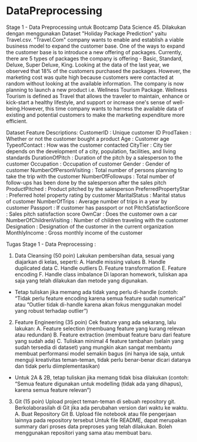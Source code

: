 # DataPreprocessing

Stage 1 - Data Preprocessing untuk Bootcamp Data Science 45. Dilakukan dengan menggunakan Dataset "Holiday Package Prediction" yaitu Travel.csv. 
"Travel.Com" company wants to enable and establish a viable business model to expand the customer base. One of the ways to expand the customer base is to introduce a new offering of packages. Currently, there are 5 types of packages the company is offering - Basic, Standard, Deluxe, Super Deluxe, King. Looking at the data of the last year, we observed that 18% of the customers purchased the packages. However, the marketing cost was quite high because customers were contacted at random without looking at the available information. The company is now planning to launch a new product i.e. Wellness Tourism Package. Wellness Tourism is defined as Travel that allows the traveler to maintain, enhance or kick-start a healthy lifestyle, and support or increase one's sense of well-being.However, this time company wants to harness the available data of existing and potential customers to make the marketing expenditure more efficient.

Dataset Feature Descriptions:
CustomerID : Unique customer ID
ProdTaken : Whether or not the customer bought a product
Age : Customer age
TypeofContact : How was the customer contacted
CityTier : City tier depends on the development of a city, population, facilities, and living standards
DurationOfPitch : Duration of the pitch by a salesperson to the customer
Occupation : Occupation of customer
Gender : Gender of customer
NumberOfPersonVisiting : Total number of persons planning to take the trip with the customer
NumberOfFollowups : Total number of follow-ups has been done by the salesperson after the sales pitch
ProductPitched : Product pitched by the salesperson
PreferredPropertyStar : Preferred hotel property rating by customer
MaritalStatus : Marital status of customer
NumberOfTrips : Average number of trips in a year by customer
Passport : If customer has passport or not
PitchSatisfactionScore : Sales pitch satisfaction score
OwnCar : Does the customer own a car
NumberOfChildrenVisiting : Number of children traveling with the customer
Designation : Designation of the customer in the current organization
MonthlyIncome : Gross monthly income of the customer

Tugas Stage 1 - Data Preprocessing :
1. Data Cleansing (50 poin) 
Lakukan pembersihan data, sesuai yang diajarkan di kelas, seperti:
A. Handle missing values
B. Handle duplicated data
C. Handle outliers
D. Feature transformation
E. Feature encoding
F. Handle class imbalance
Di laporan homework, tuliskan apa saja yang telah dilakukan dan metode yang digunakan.
* Tetap tuliskan jika memang ada tidak yang perlu di-handle (contoh: “Tidak perlu feature 
encoding karena semua feature sudah numerical” atau “Outlier tidak di-handle karena 
akan fokus menggunakan model yang robust terhadap outlier”)

2. Feature Engineering (35 poin) 
Cek feature yang ada sekarang, lalu lakukan:
A. Feature selection (membuang feature yang kurang relevan atau redundan)
B. Feature extraction (membuat feature baru dari feature yang sudah ada)
C. Tuliskan minimal 4 feature tambahan (selain yang sudah tersedia di dataset) yang 
mungkin akan sangat membantu membuat performansi model semakin bagus (ini hanya 
ide saja, untuk menguji kreativitas teman-teman, tidak perlu benar-benar dicari datanya 
dan tidak perlu diimplementasikan)
* Untuk 2A & 2B, tetap tuliskan jika memang tidak bisa dilakukan (contoh: “Semua feature 
digunakan untuk modelling (tidak ada yang dihapus), karena semua feature relevan”)

3. Git (15 poin) 
Upload project teman-teman di sebuah repository git. Berkolaborasilah di Git jika ada 
perubahan version dari waktu ke waktu. 
A. Buat Repository Git
B. Upload file notebook atau file pengerjaan lainnya pada repository tersebut
Untuk file README, dapat merupakan summary dari proses data preproses yang telah 
dilakukan. Boleh menggunakan repositori yang sama atau membuat baru. 


